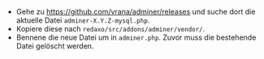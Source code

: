 * Gehe zu https://github.com/vrana/adminer/releases und suche dort die aktuelle Datei `adminer-X.Y.Z-mysql.php`.
* Kopiere diese nach `redaxo/src/addons/adminer/vendor/`.
* Bennene die neue Datei um in `adminer.php`. Zuvor muss die bestehende Datei gelöscht werden.

